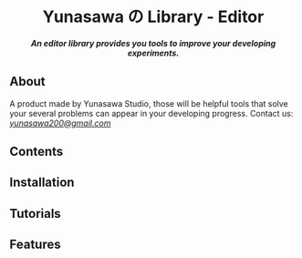 <h1><div align="center"> Yunasawa の Library - Editor </div></h1>
<h4><div align="center"><i> An editor library provides you tools to improve your developing experiments. </i></div></h4>

<h2> About </h2>
A product made by Yunasawa Studio, those will be helpful tools that solve your several problems can appear in your developing progress.
Contact us: <i><a href=""> yunasawa200@gmail.com </a></i>
<h2> Contents </h2>
<h2> Installation </h2>
<h2> Tutorials </h2>
<h2> Features </h2>
